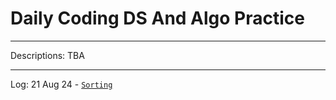 # Daily Coding DS And Algo Practice
---

Descriptions:
TBA


---

Log:
21 Aug 24 - [`Sorting`](https://takeuforward.org/strivers-a2z-dsa-course/strivers-a2z-dsa-course-sheet-2)


